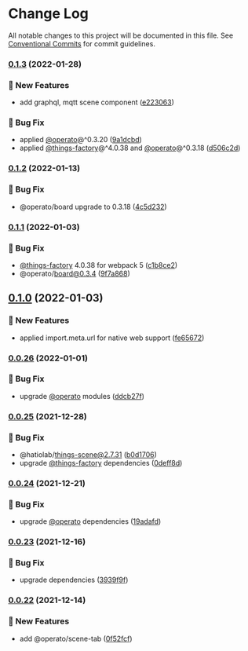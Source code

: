 # Change Log

All notable changes to this project will be documented in this file.
See [Conventional Commits](https://conventionalcommits.org) for commit guidelines.

### [0.1.3](https://github.com/things-scene/operato-scene/compare/v0.1.2...v0.1.3) (2022-01-28)


### :rocket: New Features

* add graphql, mqtt scene component ([e223063](https://github.com/things-scene/operato-scene/commit/e223063b562f6a6a7b6ff12f3e32df30aa920da8))


### :bug: Bug Fix

* applied [@operato](https://github.com/operato)@^0.3.20 ([9a1dcbd](https://github.com/things-scene/operato-scene/commit/9a1dcbd2d1ca7f95b498503c87242b6d57ee3482))
* applied [@things-factory](https://github.com/things-factory)@^4.0.38 and [@operato](https://github.com/operato)@^0.3.18 ([d506c2d](https://github.com/things-scene/operato-scene/commit/d506c2d8a58341eee235079eff9b79bfa1fe350f))



### [0.1.2](https://github.com/things-scene/operato-scene/compare/v0.1.1...v0.1.2) (2022-01-13)

### :bug: Bug Fix

- @operato/board upgrade to 0.3.18 ([4c5d232](https://github.com/things-scene/operato-scene/commit/4c5d232d185642624501a369449df21b322384ae))

### [0.1.1](https://github.com/things-scene/operato-scene/compare/v0.1.0...v0.1.1) (2022-01-03)

### :bug: Bug Fix

- [@things-factory](https://github.com/things-factory) 4.0.38 for webpack 5 ([c1b8ce2](https://github.com/things-scene/operato-scene/commit/c1b8ce2a4f069a77b75c82ef8abe2b52974fa5a2))
- @operato/board@0.3.4 ([9f7a868](https://github.com/things-scene/operato-scene/commit/9f7a86820280d24b08dabfd9c9b0f46b4c74feed))

## [0.1.0](https://github.com/things-scene/operato-scene/compare/v0.0.26...v0.1.0) (2022-01-03)

### :rocket: New Features

- applied import.meta.url for native web support ([fe65672](https://github.com/things-scene/operato-scene/commit/fe65672550b15276bd9fa79ab7ac886a8502f8b0))

### [0.0.26](https://github.com/things-scene/operato-scene/compare/v0.0.25...v0.0.26) (2022-01-01)

### :bug: Bug Fix

- upgrade [@operato](https://github.com/operato) modules ([ddcb27f](https://github.com/things-scene/operato-scene/commit/ddcb27f7562243d9fc581fed3090c3be42ce1d28))

### [0.0.25](https://github.com/things-scene/operato-scene/compare/v0.0.24...v0.0.25) (2021-12-28)

### :bug: Bug Fix

- @hatiolab/things-scene@2.7.31 ([b0d1706](https://github.com/things-scene/operato-scene/commit/b0d17064bb42ed4a60008a15d48700a328711ab8))
- upgrade [@things-factory](https://github.com/things-factory) dependencies ([0deff8d](https://github.com/things-scene/operato-scene/commit/0deff8dcaba7a7e81061246298b889f6165091d7))

### [0.0.24](https://github.com/things-scene/operato-scene/compare/v0.0.23...v0.0.24) (2021-12-21)

### :bug: Bug Fix

- upgrade [@operato](https://github.com/operato) dependencies ([19adafd](https://github.com/things-scene/operato-scene/commit/19adafde63c6a819c905c8b325b8fca6a3ff9e70))

### [0.0.23](https://github.com/things-scene/operato-scene/compare/v0.0.22...v0.0.23) (2021-12-16)

### :bug: Bug Fix

- upgrade dependencies ([3939f9f](https://github.com/things-scene/operato-scene/commit/3939f9f4069f97a5370b616375e3ecf36cf41704))

### [0.0.22](https://github.com/things-scene/operato-scene/compare/v0.0.21...v0.0.22) (2021-12-14)

### :rocket: New Features

- add @operato/scene-tab ([0f52fcf](https://github.com/things-scene/operato-scene/commit/0f52fcf6374426474afa3afde702f52cdd13a2cf))
